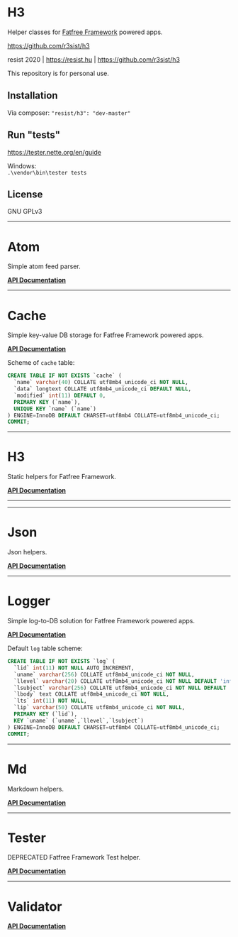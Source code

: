 # H3

Helper classes for [Fatfree Framework](https://fatfreeframework.com) powered apps.

https://github.com/r3sist/h3

resist 2020 | https://resist.hu | https://github.com/r3sist/h3

This repository is for personal use. 

## Installation

Via composer: `"resist/h3": "dev-master"`

## Run "tests"

https://tester.nette.org/en/guide 

Windows:  
`.\vendor\bin\tester tests`

## License

GNU GPLv3

---

# Atom

Simple atom feed parser.

**[API Documentation](https://github.com/r3sist/h3/blob/master/API.md#Atom)**

---

# Cache

Simple key-value DB storage for Fatfree Framework powered apps.

**[API Documentation](https://github.com/r3sist/h3/blob/master/API.md#Cache)**

Scheme of `cache` table:

```SQL
CREATE TABLE IF NOT EXISTS `cache` (
  `name` varchar(40) COLLATE utf8mb4_unicode_ci NOT NULL,
  `data` longtext COLLATE utf8mb4_unicode_ci DEFAULT NULL,
  `modified` int(11) DEFAULT 0,
  PRIMARY KEY (`name`),
  UNIQUE KEY `name` (`name`)
) ENGINE=InnoDB DEFAULT CHARSET=utf8mb4 COLLATE=utf8mb4_unicode_ci;
COMMIT;
```

---

# H3

Static helpers for Fatfree Framework.

**[API Documentation](https://github.com/r3sist/h3/blob/master/API.md#H3)**

---

---

# Json

Json helpers.

**[API Documentation](https://github.com/r3sist/h3/blob/master/API.md#Json)**

---

# Logger

Simple log-to-DB solution for Fatfree Framework powered apps.

**[API Documentation](https://github.com/r3sist/h3/blob/master/API.md#Logger)**

Default `log` table scheme:

```SQL
CREATE TABLE IF NOT EXISTS `log` (
  `lid` int(11) NOT NULL AUTO_INCREMENT,
  `uname` varchar(256) COLLATE utf8mb4_unicode_ci NOT NULL,
  `llevel` varchar(20) COLLATE utf8mb4_unicode_ci NOT NULL DEFAULT 'info',
  `lsubject` varchar(256) COLLATE utf8mb4_unicode_ci NOT NULL DEFAULT 'general',
  `lbody` text COLLATE utf8mb4_unicode_ci NOT NULL,
  `lts` int(11) NOT NULL,
  `lip` varchar(50) COLLATE utf8mb4_unicode_ci NOT NULL,
  PRIMARY KEY (`lid`),
  KEY `uname` (`uname`,`llevel`,`lsubject`)
) ENGINE=InnoDB DEFAULT CHARSET=utf8mb4 COLLATE=utf8mb4_unicode_ci;
COMMIT;
```

---

# Md

Markdown helpers.

**[API Documentation](https://github.com/r3sist/h3/blob/master/API.md#Md)**

---

# Tester

DEPRECATED Fatfree Framework Test helper.

**[API Documentation](https://github.com/r3sist/h3/blob/master/API.md#Tester)**

---

# Validator

**[API Documentation](https://github.com/r3sist/h3/blob/master/API.md#Validator)**
